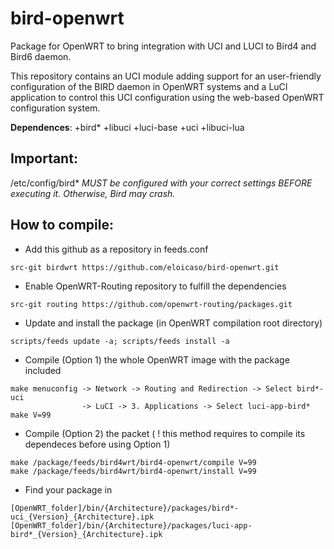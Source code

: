 # bird-openwrt

Package for OpenWRT to bring integration with UCI and LUCI to Bird4 and Bird6 daemon.

This repository contains an UCI module adding support for an user-friendly configuration of the BIRD daemon in OpenWRT systems and a LuCI application to control this UCI configuration using the web-based OpenWRT configuration system.

**Dependences**: +bird\* +libuci +luci-base +uci +libuci-lua

## Important:

/etc/config/bird\* *MUST be configured with your correct settings BEFORE executing it. Otherwise, Bird may crash.*

## How to compile:

* Add this github as a repository in feeds.conf
```
src-git birdwrt https://github.com/eloicaso/bird-openwrt.git
```

* Enable OpenWRT-Routing repository to fulfill the dependencies
```
src-git routing https://github.com/openwrt-routing/packages.git
```

* Update and install the package (in OpenWRT compilation root directory)
```
scripts/feeds update -a; scripts/feeds install -a
```

* Compile (Option 1) the whole OpenWRT image with the package included
```
make menuconfig -> Network -> Routing and Redirection -> Select bird*-uci
                -> LuCI -> 3. Applications -> Select luci-app-bird*
make V=99
```

* Compile (Option 2) the packet ( ! this method requires to compile its dependeces before using Option 1)
```
make /package/feeds/bird4wrt/bird4-openwrt/compile V=99
make /package/feeds/bird4wrt/bird4-openwrt/install V=99
```

* Find your package in
```
[OpenWRT_folder]/bin/{Architecture}/packages/bird*-uci_{Version}_{Architecture}.ipk
[OpenWRT_folder]/bin/{Architecture}/packages/luci-app-bird*_{Version}_{Architecture}.ipk
```
